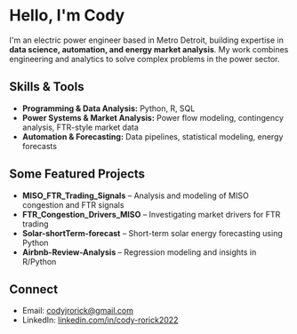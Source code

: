 # Hello, I'm Cody

I'm an electric power engineer based in Metro Detroit, building expertise in **data science, automation, and energy market analysis**. My work combines engineering and analytics to solve complex problems in the power sector.

## Skills & Tools
- **Programming & Data Analysis:** Python, R, SQL
- **Power Systems & Market Analysis:** Power flow modeling, contingency analysis, FTR-style market data
- **Automation & Forecasting:** Data pipelines, statistical modeling, energy forecasts

## Some Featured Projects
- **MISO_FTR_Trading_Signals** – Analysis and modeling of MISO congestion and FTR signals  
- **FTR_Congestion_Drivers_MISO** – Investigating market drivers for FTR trading  
- **Solar-shortTerm-forecast** – Short-term solar energy forecasting using Python  
- **Airbnb-Review-Analysis** – Regression modeling and insights in R/Python  

## Connect
- Email: [codyjrorick@gmail.com](mailto:codyjrorick@gmail.com)  
- LinkedIn: [linkedin.com/in/cody-rorick2022](https://linkedin.com/in/cody-rorick2022)
